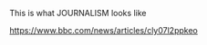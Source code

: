 This is what JOURNALISM looks like

[<span class="invisible">https://www.</span><span class="ellipsis">bbc.com/news/articles/cly07l2p</span><span class="invisible">pkeo</span>](https://www.bbc.com/news/articles/cly07l2ppkeo)